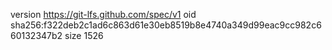 version https://git-lfs.github.com/spec/v1
oid sha256:f322deb2c1ad6c863d61e30eb8519b8e4740a349d99eac9cc982c660132347b2
size 1526
